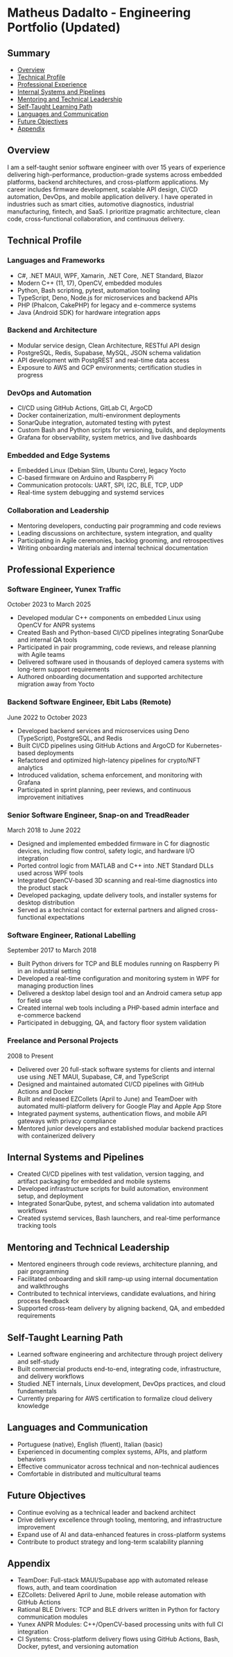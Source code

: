 # Matheus Dadalto - Engineering Portfolio (Updated)

## Summary

* [Overview](#overview)
* [Technical Profile](#technical-profile)
* [Professional Experience](#professional-experience)
* [Internal Systems and Pipelines](#internal-systems-and-pipelines)
* [Mentoring and Technical Leadership](#mentoring-and-technical-leadership)
* [Self-Taught Learning Path](#self-taught-learning-path)
* [Languages and Communication](#languages-and-communication)
* [Future Objectives](#future-objectives)
* [Appendix](#appendix)

## Overview

I am a self-taught senior software engineer with over 15 years of experience delivering high-performance, production-grade systems across embedded platforms, backend architectures, and cross-platform applications. My career includes firmware development, scalable API design, CI/CD automation, DevOps, and mobile application delivery. I have operated in industries such as smart cities, automotive diagnostics, industrial manufacturing, fintech, and SaaS. I prioritize pragmatic architecture, clean code, cross-functional collaboration, and continuous delivery.

## Technical Profile

### Languages and Frameworks

* C#, .NET MAUI, WPF, Xamarin, .NET Core, .NET Standard, Blazor
* Modern C++ (11, 17), OpenCV, embedded modules
* Python, Bash scripting, pytest, automation tooling
* TypeScript, Deno, Node.js for microservices and backend APIs
* PHP (Phalcon, CakePHP) for legacy and e-commerce systems
* Java (Android SDK) for hardware integration apps

### Backend and Architecture

* Modular service design, Clean Architecture, RESTful API design
* PostgreSQL, Redis, Supabase, MySQL, JSON schema validation
* API development with PostgREST and real-time data access
* Exposure to AWS and GCP environments; certification studies in progress

### DevOps and Automation

* CI/CD using GitHub Actions, GitLab CI, ArgoCD
* Docker containerization, multi-environment deployments
* SonarQube integration, automated testing with pytest
* Custom Bash and Python scripts for versioning, builds, and deployments
* Grafana for observability, system metrics, and live dashboards

### Embedded and Edge Systems

* Embedded Linux (Debian Slim, Ubuntu Core), legacy Yocto
* C-based firmware on Arduino and Raspberry Pi
* Communication protocols: UART, SPI, I2C, BLE, TCP, UDP
* Real-time system debugging and systemd services

### Collaboration and Leadership

* Mentoring developers, conducting pair programming and code reviews
* Leading discussions on architecture, system integration, and quality
* Participating in Agile ceremonies, backlog grooming, and retrospectives
* Writing onboarding materials and internal technical documentation

## Professional Experience

### Software Engineer, Yunex Traffic

October 2023 to March 2025

* Developed modular C++ components on embedded Linux using OpenCV for ANPR systems
* Created Bash and Python-based CI/CD pipelines integrating SonarQube and internal QA tools
* Participated in pair programming, code reviews, and release planning with Agile teams
* Delivered software used in thousands of deployed camera systems with long-term support requirements
* Authored onboarding documentation and supported architecture migration away from Yocto

### Backend Software Engineer, Ebit Labs (Remote)

June 2022 to October 2023

* Developed backend services and microservices using Deno (TypeScript), PostgreSQL, and Redis
* Built CI/CD pipelines using GitHub Actions and ArgoCD for Kubernetes-based deployments
* Refactored and optimized high-latency pipelines for crypto/NFT analytics
* Introduced validation, schema enforcement, and monitoring with Grafana
* Participated in sprint planning, peer reviews, and continuous improvement initiatives

### Senior Software Engineer, Snap-on and TreadReader

March 2018 to June 2022

* Designed and implemented embedded firmware in C for diagnostic devices, including flow control, safety logic, and hardware I/O integration
* Ported control logic from MATLAB and C++ into .NET Standard DLLs used across WPF tools
* Integrated OpenCV-based 3D scanning and real-time diagnostics into the product stack
* Developed packaging, update delivery tools, and installer systems for desktop distribution
* Served as a technical contact for external partners and aligned cross-functional expectations

### Software Engineer, Rational Labelling

September 2017 to March 2018

* Built Python drivers for TCP and BLE modules running on Raspberry Pi in an industrial setting
* Developed a real-time configuration and monitoring system in WPF for managing production lines
* Delivered a desktop label design tool and an Android camera setup app for field use
* Created internal web tools including a PHP-based admin interface and e-commerce backend
* Participated in debugging, QA, and factory floor system validation

### Freelance and Personal Projects

2008 to Present

* Delivered over 20 full-stack software systems for clients and internal use using .NET MAUI, Supabase, C#, and TypeScript
* Designed and maintained automated CI/CD pipelines with GitHub Actions and Docker
* Built and released EZCollets (April to June) and TeamDoer with automated multi-platform delivery for Google Play and Apple App Store
* Integrated payment systems, authentication flows, and mobile API gateways with privacy compliance
* Mentored junior developers and established modular backend practices with containerized delivery

## Internal Systems and Pipelines

* Created CI/CD pipelines with test validation, version tagging, and artifact packaging for embedded and mobile systems
* Developed infrastructure scripts for build automation, environment setup, and deployment
* Integrated SonarQube, pytest, and schema validation into automated workflows
* Created systemd services, Bash launchers, and real-time performance tracking tools

## Mentoring and Technical Leadership

* Mentored engineers through code reviews, architecture planning, and pair programming
* Facilitated onboarding and skill ramp-up using internal documentation and walkthroughs
* Contributed to technical interviews, candidate evaluations, and hiring process feedback
* Supported cross-team delivery by aligning backend, QA, and embedded requirements

## Self-Taught Learning Path

* Learned software engineering and architecture through project delivery and self-study
* Built commercial products end-to-end, integrating code, infrastructure, and delivery workflows
* Studied .NET internals, Linux development, DevOps practices, and cloud fundamentals
* Currently preparing for AWS certification to formalize cloud delivery knowledge

## Languages and Communication

* Portuguese (native), English (fluent), Italian (basic)
* Experienced in documenting complex systems, APIs, and platform behaviors
* Effective communicator across technical and non-technical audiences
* Comfortable in distributed and multicultural teams

## Future Objectives

* Continue evolving as a technical leader and backend architect
* Drive delivery excellence through tooling, mentoring, and infrastructure improvement
* Expand use of AI and data-enhanced features in cross-platform systems
* Contribute to product strategy and long-term scalability planning

## Appendix

* TeamDoer: Full-stack MAUI/Supabase app with automated release flows, auth, and team coordination
* EZCollets: Delivered April to June, mobile release automation with GitHub Actions
* Rational BLE Drivers: TCP and BLE drivers written in Python for factory communication modules
* Yunex ANPR Modules: C++/OpenCV-based processing units with full CI integration
* CI Systems: Cross-platform delivery flows using GitHub Actions, Bash, Docker, pytest, and versioning automation
